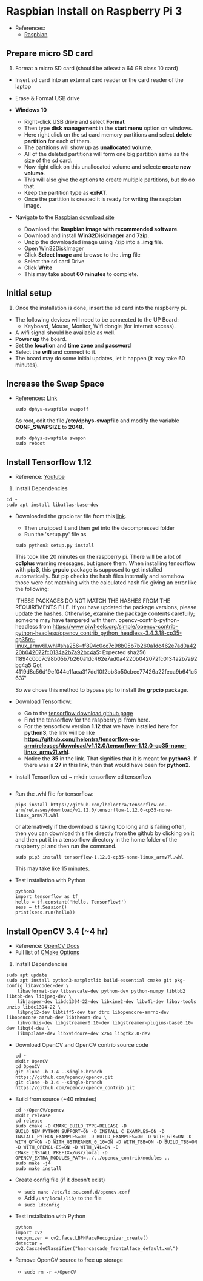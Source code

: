 # Raspbian Install on Raspberry Pi 3
* References:
  * [Raspbian](https://www.raspberrypi.org/downloads/raspbian/)

## Prepare micro SD card
1. Format a micro SD card (should be atleast a 64 GB class 10 card)
* Insert sd card into an external card reader or the card reader of the laptop
* Erase & Format USB drive

* **Windows 10**
    * Right-click USB drive and select **Format**
    * Then type **disk management** in the **start menu** option on windows.
    * Here right click on the sd card memory partitions and select **delete partition** for each of them.
    * The partitions will show up as **unallocated volume**. 
    * All of the deleted partitions will form one big partition same as the size of the sd card.
    * Now right click on this unallocated volume and selecte **create new volume**.
    * This will also give the options to create multiple partitions, but do do that.
    * Keep the partition type as **exFAT**.
    * Once the partition is created it is ready for writing the raspbian image.
* Navigate to the [Raspbian download site](https://www.raspberrypi.org/downloads/raspbian/)
    * Download the **Raspbian image with recommended software**.
    * Download and install **Win32DiskImager** and **7zip**.
    * Unzip the downloaded image using 7zip into a **.img** file.
    * Open Win32DiskImager
    * Click **Select Image** and browse to the **.img** file
    * Select the sd card Drive
    * Click **Write**
    * This may take about **60 minutes** to complete.

## Initial setup
1. Once the installation is done, insert the sd card into the raspberry pi.
* The following devices will need to be connected to the UP Board:
  * Keyboard, Mouse, Monitor, Wifi dongle (for internet access).
* A wifi signal should be available as well.
* **Power up** the board.
* Set the **location** and **time zone** and **password**
* Select the **wifi** and connect to it.
* The board may do some initial updates, let it happen (it may take 60 minutes).

## Increase the Swap Space
* References: [Link](https://wpitchoune.net/tricks/raspberry_pi3_increase_swap_size.html)
  ```
  sudo dphys-swapfile swapoff
  ```
  As root, edit the file **/etc/dphys-swapfile** and modify the variable **CONF_SWAPSIZE** to **2048**.
  ```
  sudo dphys-swapfile swapon
  sudo reboot
  ```

## Install Tensorflow 1.12
  * Reference: [Youtube](https://www.youtube.com/watch?v=zuOiqpWZF2s)

1. Install Dependencies
  ```
  cd ~
  sudo apt install libatlas-base-dev
  ```
* Downloaded the grpcio tar file from this [link](https://pypi.org/project/grpcio/#files).
  * Then unzipped it and then get into the decompressed folder
  * Run the 'setup.py' file as
  ```
  sudo python3 setup.py install
  ```
  
  This took like 20 minutes on the raspberry pi. There will be a lot of **cc1plus** warning messages, but ignore them.
  When installing tensorflow with **pip3**, this **grpcio** package is supposed to get installed automatically. 
  But pip checks the hash files internally and somehow those were not matching with the calculated hash file 
  giving an error like the following:

    'THESE PACKAGES DO NOT MATCH THE HASHES FROM THE REQUIREMENTS FILE. If you have updated the package versions, please update the hashes. 
    Otherwise, examine the package contents carefully; someone may have tampered with them. opencv-contrib-python-headless from 
    https://www.piwheels.org/simple/opencv-contrib-python-headless/opencv_contrib_python_headless-3.4.3.18-cp35-cp35m-linux_armv6l.whl#sha256=ff894c0cc7c98b05b7b260a1dc462e7ad0a4220b042072fc0134a2b7a92bc4a5: 
    Expected sha256 ff894c0cc7c98b05b7b260a1dc462e7ad0a4220b042072fc0134a2b7a92bc4a5 
    Got 4119d8c56d19ef044c1faca317dd10f2bb3b50cbee77426a22feca9b641c5637'

  So we chose this method to bypass pip to install the **grpcio** package.

* Download Tensorflow:
  * Go to the [tensorflow download github page](https://github.com/lhelontra/tensorflow-on-arm/releases)
  * Find the tensorflow for the raspberry pi from here.
  * For the tensorflow version **1.12** that we have installed here for **python3**, the link will be like **https://github.com/lhelontra/tensorflow-on-arm/releases/download/v1.12.0/tensorflow-1.12.0-cp35-none-linux_armv7l.whl**.
  * Notice the **35** in the link. That signifies that it is meant for **python3**. If there was a **27** in this link, then that would have been for **python2**.

* Install Tensorflow
  cd ~
  mkdir tensorflow
  cd tensorflow
  ```
* Run the .whl file for tensorflow:
  ```
  pip3 install https://github.com/lhelontra/tensorflow-on-arm/releases/download/v1.12.0/tensorflow-1.12.0-cp35-none-linux_armv7l.whl
  ```
  or alternatively if the download is taking too long and is failing often, 
  then you can download this file directly from the github by clicking on it and then put it in a tensorflow directory in the home folder of the raspberry pi and then run the command.
  ```
  sudo pip3 install tensorflow-1.12.0-cp35-none-linux_armv7l.whl
  ```
  This may take like 15 minutes.

* Test installation with Python
  ```
  python3
  import tensorflow as tf
  hello = tf.constant('Hello, TensorFlow!')
  sess = tf.Session()
  print(sess.run(hello))
  ```

## Install OpenCV 3.4 (~4 hr)
  * Reference: [OpenCV Docs](https://docs.opencv.org/3.4.3/d7/d9f/tutorial_linux_install.html)
  * Full list of [CMake Options](https://github.com/opencv/opencv/blob/master/CMakeLists.txt#L198)

1. Install Dependencies
  ```
  sudo apt update
  sudo apt install python3-matplotlib build-essential cmake git pkg-config libavcodec-dev \
      libavformat-dev libswscale-dev python-dev python-numpy libtbb2 libtbb-dev libjpeg-dev \
      libjasper-dev libdc1394-22-dev libxine2-dev libv4l-dev libav-tools unzip libdc1394-22 \
      libpng12-dev libtiff5-dev tar dtrx libopencore-amrnb-dev libopencore-amrwb-dev libtheora-dev \
      libvorbis-dev libgstreamer0.10-dev libgstreamer-plugins-base0.10-dev libqt4-dev \
      libmp3lame-dev libxvidcore-dev x264 libgtk2.0-dev
  ```
* Download OpenCV and OpenCV contrib source code
  ```
  cd ~
  mkdir OpenCV
  cd OpenCV
  git clone -b 3.4 --single-branch https://github.com/opencv/opencv.git
  git clone -b 3.4 --single-branch https://github.com/opencv/opencv_contrib.git
  ```
  
* Build from source (~40 minutes)
  ```
  cd ~/OpenCV/opencv
  mkdir release
  cd release
  sudo cmake -D CMAKE_BUILD_TYPE=RELEASE -D BUILD_NEW_PYTHON_SUPPORT=ON -D INSTALL_C_EXAMPLES=ON -D INSTALL_PYTHON_EXAMPLES=ON -D BUILD_EXAMPLES=ON -D WITH_GTK=ON -D WITH_QT=ON -D WITH_GSTREAMER_0_10=ON -D WITH_TBB=ON -D BUILD_TBB=ON -D WITH_OPENGL-ES=ON -D WITH_V4L=ON -D CMAKE_INSTALL_PREFIX=/usr/local -D OPENCV_EXTRA_MODULES_PATH=../../opencv_contrib/modules ..
  sudo make -j4
  sudo make install
  ```
* Create config file (if it doesn't exist)
  * `sudo nano /etc/ld.so.conf.d/opencv.conf`
  * Add `/usr/local/lib/` to the file
  * `sudo ldconfig`
* Test installation with Python
  ```
  python
  import cv2
  recognizer = cv2.face.LBPHFaceRecognizer_create()
  detector = cv2.CascadeClassifier("haarcascade_frontalface_default.xml")
  ```
* Remove OpenCV source to free up storage
  * `sudo rm -r ~/OpenCV`


